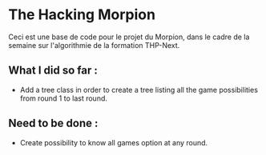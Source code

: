 # The Hacking Morpion

Ceci est une base de code pour le projet du Morpion, dans le cadre de la semaine sur l'algorithmie de la formation THP-Next.

## What I did so far :
- Add a tree class in order to create a tree listing all the game possibilities from round 1 to last round.

## Need to be done :
- Create possibility to know all games option at any round.
